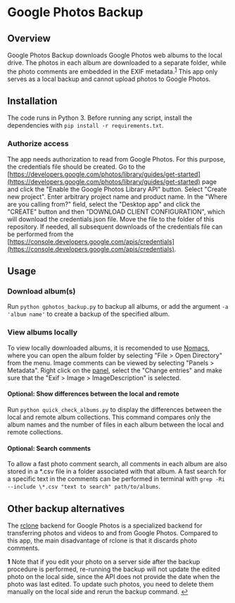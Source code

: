 # Google Photos Backup

## Overview

Google Photos Backup downloads Google Photos web albums to the local drive. The photos in each album are downloaded to a separate folder, while the photo comments are embedded in the EXIF metadata.<sup id="a1">[1](#f1)</sup> This app only serves as a local backup and cannot upload photos to Google Photos.

## Installation

The code runs in Python 3. Before running any script, install the dependencies with ```pip install -r requirements.txt```.

### Authorize access

The app needs authorization to read from Google Photos. For this purpose, the credentials file should be created. Go to the [https://developers.google.com/photos/library/guides/get-started](https://developers.google.com/photos/library/guides/get-started) page and click the "Enable the Google Photos Library API" button. Select "Create new project". Enter arbitrary project name and product name. In the "Where are you calling from?" field, select the "Desktop app" and click the "CREATE" button and then "DOWNLOAD CLIENT CONFIGURATION", which will download the credentials.json file. Move the file to the folder of this repository. If needed, all subsequent downloads of the credentials file can be performed from the [https://console.developers.google.com/apis/credentials](https://console.developers.google.com/apis/credentials).

## Usage

### Download album(s)

Run ```python gphotos_backup.py``` to backup all albums, or add the argument ```-a 'album name'``` to create a backup of the specified album.

### View albums locally

To view locally downloaded albums, it is recomended to use [Nomacs](https://nomacs.org), where you can open the album folder by selecting "File > Open Directory" from the menu. Image comments can be viewed by selecting "Panels > Metadata". Right click on the [panel](https://nomacs.org/metadata-hud), select the "Change entries" and make sure that the "Exif > Image > ImageDescription" is selected.  

#### Optional: Show differences between the local and remote

Run ```python quick_check_albums.py``` to display the differences between the local and remote album collections. This command compares only the album names and the number of files in each album between the local and remote collections.

#### Optional: Search comments

To allow a fast photo comment search, all comments in each album are also stored in a *.csv file in a folder associated with that album. A fast search for a specific text in the comments can be performed in terminal with ```grep -Ri --include \*.csv "text to search" path/to/albums```.

## Other backup alternatives

The [rclone](https://rclone.org/googlephotos/) backend for Google Photos is a specialized backend for transferring photos and videos to and from Google Photos. Compared to this app, the main disadvantage of rclone is that it discards photo comments.

<b id="f1">1</b> Note that if you edit your photo on a server side after the backup procedure is performed, re-running the backup will not update the edited photo on the local side, since the API does not provide the date when the photo was last edited. To update such photos, you need to delete them manually on the local side and rerun the backup command. [↩](#a1)
